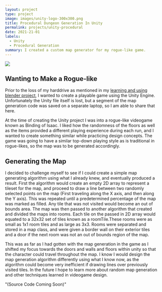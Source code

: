```yaml
---
layout: project
type: project
image: images/unity-logo-300x300.png
title: Procedural Dungeon Generation In Unity
permalink: projects/unity-procedural
date: 2021-21-01
labels:
  - Unity
  - Procedural Generation
summary: I created a custom map generator for my rogue-like game.
---
```


<img class="ui medium right floated rounded image" src="https://external-content.duckduckgo.com/iu/?u=https%3A%2F%2Fjacobktaylor.files.wordpress.com%2F2014%2F08%2Funity-logo.png&f=1&nofb=1">

## Wanting to Make a Rogue-like

Prior to the loss of my harddrive as mentioned in my [learning and using blender project](https://michaelrpierce.github.io/projects/learning-and-using-blender),
I wanted to create a playable game using the Unity Engine. Unfortunately the Unity file itself is lost, but a
segment of the map generation code was saved on a separate laptop, so I am able to share that here.

At the time of creating the Unity project I was into a rogue-like videogame known as Binding of Isaac. I liked how 
the randomness of the floors as well as the items provided a different playing experience during each run, and I
wanted to create something similar while practicing design concepts. The game was going to have a similar top-down
playing style as is traditional in rogue-likes, so the map was to be generated accordingly. 

## Generating the Map

I decided to challenge myself to see if I could create a simple map generating algorithm using what I already knew,
and eventually produced a result. First the algorithm would create an empty 2D array to represent a tileset for the
map, and proceed to draw a line between two randomly selected points on the map (First traveling along the X axis,
and then along the Y axis). This was repeated until a predetermined percentage of the map was marked as filled. Any
tile that was not visited would become an out of bounds area. The map was then passed to another algorithm that
created and divided the maps into rooms. Each tile on the passed in 2D array would equated to a 32x32 set of tiles 
known as a roomTile.These rooms were as small as 1x1 room tiles and as large as 3x3. Rooms were separated and stored
in a map class, and were given a border wall on their exterior tiles and a door if the next room was not an out of
bounds region of the map.

This was as far as I had gotten with the map generation in the game as I shifted my focus towards the doors and walls
and floors within unity so that the character could travel throughout the map. I know I would design the map
generation algorithm differently using what I know now, as the algorithm could become very inefficient if drawing
lines over previously visited tiles. In the future I hope to learn more about random map generation and other 
techniques learned in videogame design.



"(Source Code Coming Soon)"
